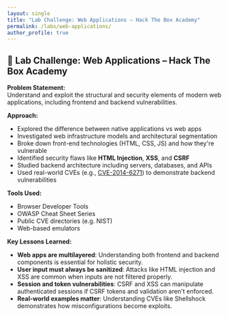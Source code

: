 ```yaml
---
layout: single
title: "Lab Challenge: Web Applications – Hack The Box Academy"
permalink: /labs/web-applications/
author_profile: true
---
```


## 🧪 Lab Challenge: Web Applications – Hack The Box Academy

**Problem Statement:**  
Understand and exploit the structural and security elements of modern web applications, including frontend and backend vulnerabilities.

**Approach:**  
- Explored the difference between native applications vs web apps  
- Investigated web infrastructure models and architectural segmentation  
- Broke down front-end technologies (HTML, CSS, JS) and how they're vulnerable  
- Identified security flaws like **HTML Injection**, **XSS**, and **CSRF**  
- Studied backend architecture including servers, databases, and APIs  
- Used real-world CVEs (e.g., [CVE-2014-6271](https://nvd.nist.gov/vuln/detail/cve-2014-6271)) to demonstrate backend vulnerabilities

**Tools Used:**  
- Browser Developer Tools  
- OWASP Cheat Sheet Series  
- Public CVE directories (e.g. NIST)  
- Web-based emulators


**Key Lessons Learned:**  
- **Web apps are multilayered**: Understanding both frontend and backend components is essential for holistic security.  
- **User input must always be sanitized**: Attacks like HTML injection and XSS are common when inputs are not filtered properly.  
- **Session and token vulnerabilities**: CSRF and XSS can manipulate authenticated sessions if CSRF tokens and validation aren't enforced.  
- **Real-world examples matter**: Understanding CVEs like Shellshock demonstrates how misconfigurations become exploits.

